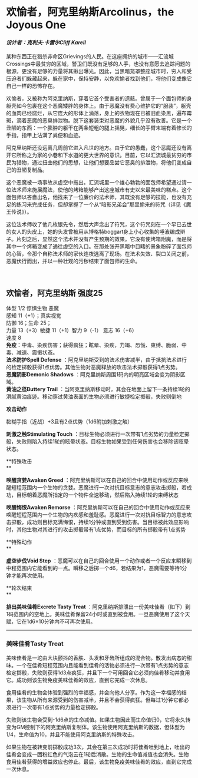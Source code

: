 # 欢愉者，阿克里纳斯Arcolinus，the Joyous One 

#### *设计者：克利夫·卡雷尔Cliff Karell* 

某种东西正在猎杀非命区Grievings的人民。在这座拥挤的城市——汇流城Crossings中最贫穷的区域，警卫们既没有足够的人手，也没有意愿去追踪问题的根源，更没有足够的力量将其揪出曝光。因此，当黑暗笼罩整座城市时，穷人和受压迫者们躲藏起来，躲在家中，保持安静，以免欢愉者找到他们，将他们变成像它自己一样的恐怖存在。  

欢愉者，又被称为阿克里纳斯，穿着它首个受害者的遗骸。曾属于一个面包师的身躯壳如今包裹在这个恶魔矮胖的身体上。由于恶魔没有费心维护它的“服装”，躯壳的血肉已经腐烂，从它庞大的形体上滴落，身上的衣物现在已被旧血染黑，遍布霉斑，滴着恶魔的恶臭排泄物。脱下这套装束对恶魔的外貌几乎没有改善。它是一个丑陋的东西：一个膨肿的躯干在两条短粗的腿上摇晃，细长的手臂末端有着修长的手指，指甲上沾满了粪便和血迹。  

阿克里纳斯还没远离几周前它进入凡世的地方。由于它的愚蠢，这个恶魔还没有离开它所称之为家的小巷和下水道的更大世界的意识。目前，它以汇流城最贫穷的市民为猎物，通过扭曲他们的思想，让他们想要品尝它恶臭的排泄物，将他们变成自己的丑陋复制品。  

这个恶魔被一场事故从虚空中拖出。汇流城里一个雄心勃勃的面包师希望通过请一位法术师来施展魔法，使他的烤箱能够产出这座城市有史以来最美味的糕点。这个面包师以吝啬出名，他找来了一位廉价的法术师，其既没有足够的技能，也没有充足的练习来完成任务，但却掌握了一个从“暗影兄弟会”那里偷来的符咒（详见《魔王传说》）。  

这位法术师收了他几枚银先令，然后大声念出了符咒，这个符咒刻在一个早已去世的女人的头皮上，她的头发曾被用从博格特boggart身上小心收集的唾液编成辫子。片刻之后，显然这个法术并没有产生预期的效果。它没有使烤箱附魔，而是将其中一个烤箱变成了通往虚空的入口。在那处张开黑暗中目睹的景象粉碎了面包师的心智，令那个自称法术师的家伙连夜逃离了现场。在法术失效、裂口关闭之前，恶魔伏行而出，并以一种壮观的污秽结束了面包师的生命。


 

## 欢愉者，阿克里纳斯 强度25 

体型 1/2 惊惧生物 恶魔  
感知 11（+1）；真实视觉  
防御 16；生命 25；  
力量 13（+3）敏捷 11（+1）智力 9（-1） 意志 16（+6）  
速度 8  
**免疫**：中毒、染疾伤害；获得疯狂；眩晕、染疾，力竭、恐慌、束缚、脆弱、中毒、减速、震慑状态。  
**法术防护Spell Defense**
：阿克里纳斯受到的法术伤害减半，由于抵抗法术进行的检定掷骰获得1点优势。其他生物对恶魔释放的攻击法术掷骰获得1点劣势。  
**恶魔阴影Demonic Shadows**
：阿克里纳斯周围1码内的明亮区域会变为阴影区域。  
**黄油之径Buttery Trail**
：当阿克里纳斯移动时，其会在地面上留下一条持续1轮的滑腻黄油痕迹。移动穿过黄油表面的生物必须进行敏捷检定掷骰，失败则倒地

**攻击动作**  

黏糊手指（近战）+3且有2点优势（1d6附加刺激之触）  

**刺激之触Stimulating Touch**
：目标生物必须进行一次带有1点劣势的力量检定掷骰，失败则陷入持续1轮的眩晕状态。目标生物如果受到任何伤害也会移除该眩晕状态。

**特殊攻击  
**

**唤醒贪婪Awaken Greed**
：阿克里纳斯可以在自己的回合中使用动作或反应来唤醒短程范围内一个生物的贪婪。恶魔进行一次对抗目标意志的意志攻击掷骰，若成功，目标朝着恶魔所指定的一个物件全速移动，然后陷入持续1轮的束缚状态  

**唤醒悔恨Awaken Remorse**
：阿克里纳斯可以在自己的回合中使用动作或反应来唤醒短程范围内一个生物的内疚感和羞耻感。恶魔进行一次对抗目标智力的意志攻击掷骰，成功则目标充满悔恨，持续1分钟或直到受到伤害。当目标被此效应影响时，其他生物对其进行的攻击掷骰带有1点优势，而目标的所有掷骰带有1点劣势

**特殊动作  
**

**虚空步伐Void Step**
：恶魔可以在自己的回合使用一个动作或者一个反应来瞬移到中程范围内它能看到的一点。瞬移之后掷一个d6，若结果为1，恶魔需要等待1分钟才能再次使用。

**轮次结束  
**

**排出美味佳肴Excrete Tasty Treat**
：阿克里纳斯排泄出一份美味佳肴（如下）到1码范围内的空地上。美味佳肴保留24小时或直到被食用。一旦恶魔使用了这个天赋，它在1d6×10分钟内不可再次使用。

------------------------------------------------------------------------

### 美味佳肴Tasty Treat 

美味佳肴是一坨由大块颤抖的香肤、头发和牙齿所组成的混合物。散发出病态的甜味。一个在佳肴短程范围内且能看到佳肴的活物必须进行一次带有1点劣势的意志检定掷骰，失败则获得1d3点疯狂，并且下一个可用回合它必须向佳肴移动并食用它。成功则该生物免疫美味佳肴的效应，直到它完成一次休息。  

食用佳肴的生物会体验到强烈的幸福感，并会向他人分享。作为这一幸福感的结果，该生物从所有来源受到的伤害减半，并且不会获得疯狂。但每过1分钟它都必须进行一次带有1点劣势的力量检定掷骰。  

失败则该生物会受到-1d6点的生命减值。如果生物因此而生命值归0，它将永久转变为GM控制下的阿克里纳斯复制体。该生物使用阿克里纳斯的数据，但体型为1/4，生命值为10，并且不能使用阿克里纳斯的特殊攻击。  

如果生物在被转变前掷骰成功3次，其会在第三次成功时将佳肴吐到地上，吐出的佳肴会变成一团粉红色的气泡云在1轮后消散。生物的生命值减值也会消失。生物食用佳肴获得的增益效应也停止。最后，该生物免疫美味佳肴的效应，直到它完成一次休息。
